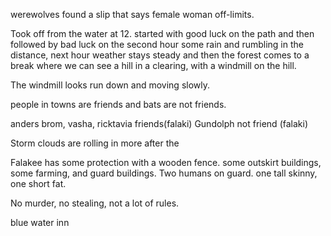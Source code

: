 werewolves found a slip that says female woman off-limits.

Took off from the water at 12. started with good luck on the path and then followed by bad luck on the second hour some rain and rumbling in the distance, next hour weather stays steady and then the forest comes to a break where we can see a hill in a clearing, with a windmill on the hill. 

The windmill looks run down and moving slowly. 

people in towns are friends and bats are not friends. 

anders brom, vasha, ricktavia friends(falaki)
Gundolph not friend (falaki)

Storm clouds are rolling in more after the 


Falakee has some protection with a wooden fence. some outskirt buildings, some farming, and guard buildings. Two humans on guard. one tall skinny, one short fat. 


No murder, no stealing, not a lot of rules. 

blue water inn 
